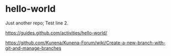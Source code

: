 # hello-world
Just another repo;
Test line 2.

https://guides.github.com/activities/hello-world/

https://github.com/Kunena/Kunena-Forum/wiki/Create-a-new-branch-with-git-and-manage-branches

